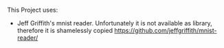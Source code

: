 

This Project uses:
* Jeff Griffith's mnist reader. Unfortunately it is not available as library, therefore it is shamelessly copied 
https://github.com/jeffgriffith/mnist-reader/